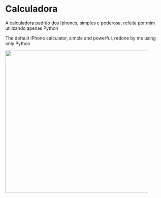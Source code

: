 # Calculadora

A calculadora padrão dos Iphones,
simples e poderosa, 
refeita por mim utilizando apenas Python 

The default iPhone calculator,
simple and powerful, 
redone by me using only Python 

<img src= "https://github.com/user-attachments/assets/6b8712fd-2709-4092-904c-5bfaa31df9cf" width = "450px">
